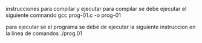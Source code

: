 instrucciones para compilar y ejecutar 
para compilar se debe ejecutar el siguiente comnando
gcc prog-01.c -o prog-01

para ejecutar se el programa se debe de ejecutar
la siguiente instruccion en la linea de comandos
./prog.01
